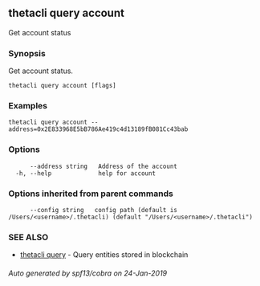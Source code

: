 ## thetacli query account

Get account status

### Synopsis

Get account status.

```
thetacli query account [flags]
```

### Examples

```
thetacli query account --address=0x2E833968E5bB786Ae419c4d13189fB081Cc43bab
```

### Options

```
      --address string   Address of the account
  -h, --help             help for account
```

### Options inherited from parent commands

```
      --config string   config path (default is /Users/<username>/.thetacli) (default "/Users/<username>/.thetacli")
```

### SEE ALSO

* [thetacli query](thetacli_query.md)	 - Query entities stored in blockchain

###### Auto generated by spf13/cobra on 24-Jan-2019
